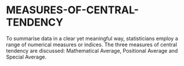 # MEASURES-OF-CENTRAL-TENDENCY
To summarise data in a clear yet meaningful way, statisticians employ a range of numerical measures or indices. The three measures of central tendency are discussed: Mathematical Average, Positional Average and Special Average.
